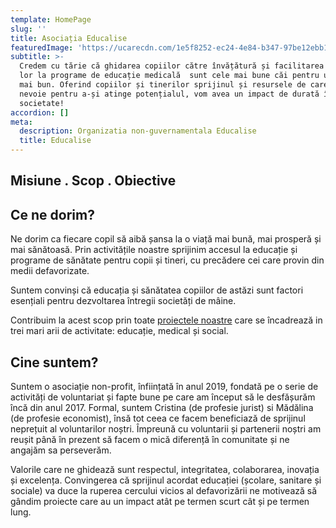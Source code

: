 ```yaml
---
template: HomePage
slug: ''
title: Asociația Educalise
featuredImage: 'https://ucarecdn.com/1e5f8252-ec24-4e84-b347-97be12ebb14b/'
subtitle: >-
  Credem cu tărie că ghidarea copiilor către învățătură și facilitarea accesului
  lor la programe de educație medicală  sunt cele mai bune căi pentru un viitor
  mai bun. Oferind copiilor și tinerilor sprijinul și resursele de care au
  nevoie pentru a-și atinge potențialul, vom avea un impact de durată în
  societate!
accordion: []
meta:
  description: Organizatia non-guvernamentala Educalise
  title: Educalise
---
```

## Misiune . Scop . Obiective

## Ce ne dorim?

Ne dorim ca fiecare copil să aibă șansa la o viață mai bună, mai prosperă și mai sănătoasă. Prin activitățile noastre sprijinim accesul la educație și programe de sănătate pentru copii și tineri, cu precădere cei care provin din medii defavorizate.

Suntem convinși că educația și sănătatea copiilor de astăzi sunt factori esențiali pentru dezvoltarea întregii societăți de mâine.

Contribuim la acest scop prin toate [proiectele noastre](https://happy-swirles-c4c6a1.netlify.app/blog/) care se încadrează in trei mari arii de activitate: educație, medical și social.





## Cine suntem?

Suntem o asociație non-profit, înființată în anul 2019, fondată pe o serie de activități de voluntariat și fapte bune pe care am început să le desfășurăm încă din anul 2017. Formal, suntem Cristina (de profesie jurist) si Mădălina (de profesie economist), însă tot ceea ce facem beneficiază de sprijinul neprețuit al voluntarilor noștri. Împreună cu voluntarii și partenerii noștri am reușit până în prezent să facem o mică diferență în comunitate și ne angajăm sa perseverăm. 

Valorile care ne ghidează sunt respectul, integritatea, colaborarea, inovația și excelența. Convingerea că sprijinul acordat educației (școlare, sanitare și sociale) va duce la ruperea cercului vicios al defavorizării ne motivează să gândim proiecte care au un impact atât pe termen scurt cât și pe termen lung.
